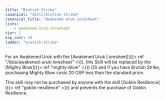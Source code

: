 ```yaml
---
title: "Brutish Strike"
canonical: "skill/brutish-strike"
canonical_title: "Awakened Uruk Loresheet"
lists:
    - awakened-uruk-loresheet
tier: 1
osp_cost: 10
ladder: "brutish-strike"
---
```

For an Awakened Uruk with the [Awakened Uruk Loresheet]({{< ref "/lists/awakened-uruk-loresheet" >}}), this Skill will be replaced by the [Mighty Blow]({{< ref "mighty-blow" >}}) OS and if you have Brutish Strike, purchasing Mighty Blow costs 20 OSP less than the standard price.

This skill may not be purchased by anyone with the skill [Goblin Resilience]({{< ref "goblin-resilience" >}}) and prevents the purchase of Goblin Resilience.